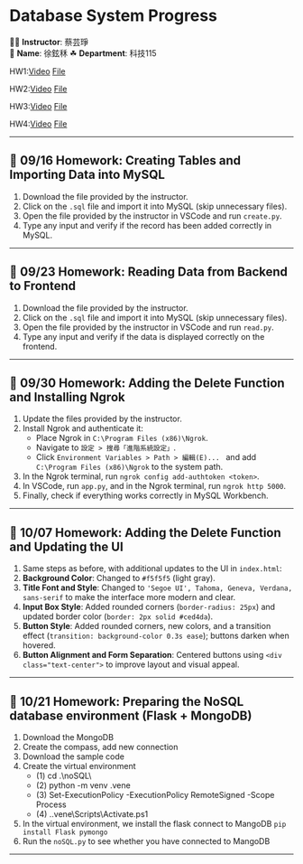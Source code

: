 # Database System Progress

👩‍🏫 **Instructor**: 蔡芸琤  
🐶 **Name**: 徐鉉秝
☘ **Department**: 科技115

HW1:[Video](https://youtu.be/JWTnehkAYF8) [File](HW1)

HW2:[Video](https://youtu.be/2454_Wr8hOc) [File](HW2)

HW3:[Video](https://youtu.be/KxwZLNoFRcA) [File](HW3)

HW4:[Video](https://youtu.be/9rOO1kggdwg) [File](HW4)

---

## 📅 09/16 Homework: Creating Tables and Importing Data into MySQL

1. Download the file provided by the instructor.
2. Click on the `.sql` file and import it into MySQL (skip unnecessary files).
3. Open the file provided by the instructor in VSCode and run `create.py`.
4. Type any input and verify if the record has been added correctly in MySQL.

---

## 📅 09/23 Homework: Reading Data from Backend to Frontend

1. Download the file provided by the instructor.
2. Click on the `.sql` file and import it into MySQL (skip unnecessary files).
3. Open the file provided by the instructor in VSCode and run `read.py`.
4. Type any input and verify if the data is displayed correctly on the frontend.

---

## 📅 09/30 Homework: Adding the Delete Function and Installing Ngrok

1. Update the files provided by the instructor.
2. Install Ngrok and authenticate it:
   - Place Ngrok in `C:\Program Files (x86)\Ngrok`.
   - Navigate to `設定 > 搜尋「進階系統設定」`.
   - Click `Environment Variables > Path > 編輯(E)... ` and add `C:\Program Files (x86)\Ngrok` to the system path.
3. In the Ngrok terminal, run `ngrok config add-authtoken <token>`.
4. In VSCode, run `app.py`, and in the Ngrok terminal, run `ngrok http 5000`.
5. Finally, check if everything works correctly in MySQL Workbench.

---

## 📅 10/07 Homework: Adding the Delete Function and Updating the UI

1. Same steps as before, with additional updates to the UI in `index.html`:
2. **Background Color**: Changed to `#f5f5f5` (light gray).
3. **Title Font and Style**: Changed to `'Segoe UI', Tahoma, Geneva, Verdana, sans-serif` to make the interface more modern and clear.
4. **Input Box Style**: Added rounded corners (`border-radius: 25px`) and updated border color (`border: 2px solid #ced4da`).
5. **Button Style**: Added rounded corners, new colors, and a transition effect (`transition: background-color 0.3s ease`); buttons darken when hovered.
6. **Button Alignment and Form Separation**: Centered buttons using `<div class="text-center">` to improve layout and visual appeal.

---

## 📅 10/21 Homework: Preparing the NoSQL database environment (Flask + MongoDB)

1. Download the MongoDB
2. Create the compass, add new connection
3. Download the sample code 
4. Create the virtual environment
   - (1) cd .\noSQL\
   - (2) python -m venv .vene
   - (3) Set-ExecutionPolicy -ExecutionPolicy RemoteSigned -Scope Process
   - (4) .\.vene\Scripts\Activate.ps1
5. In the virtual environment, we install the flask connect to MangoDB `pip install Flask pymongo`
6. Run the `noSQL.py` to see whether you have connected to MangoDB

---
